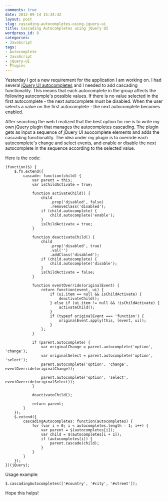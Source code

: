 ```yaml
---
comments: true
date: 2012-09-14 15:34:42
layout: post
slug: cascading-autocompletes-using-jquery-ui
title: Cascading Autocompletes using jQuery UI
wordpress_id: 8
categories:
- JavaScript
tags:
- Autocomplete
- JavaScript
- jQuery-UI
- Plugins
---
```


Yesterday I got a new requirement for the application I am working on.
I had several [jQuery UI autocompletes](http://jqueryui.com/demos/autocomplete) and I needed to add cascading functionality. This means that each autocomplete in the group affects the following autocomple's possible values. If there is no value selected in the first autocomplete - the next autocomplete must be disabled. When the user selects a value on the first autocomplete - the next autocomplete becomes enabled.

After searching the web I realized that the best option for me is to write my own jQuery plugin that manages the autocompletes cascading.
The plugin gets as input a sequence of jQuery UI auocomplete elements and adds the cascading functionality. The idea under my plugin is to override each autocomplete's change and select events, and enable or disable the next autocomplete in the sequence according to the selected value.

Here is the code:

    
    (function($) {
        $.fn.extend({
            cascade: function(child) {
                var parent = this;
                var isChildActivate = true;
    
                function activateChild() {
                    child
                        .prop('disabled', false)
                        .removeClass('disabled');
                    if (child.autocomplete) {
                        child.autocomplete('enable');
                    }
                    isChildActivate = true;
                }
    
                function deactivateChild() {
                    child
                        .prop('disabled', true)
                        .val('')
                        .addClass('disabled');
                    if (child.autocomplete) {
                        child.autocomplete('disable');
                    }
                    isChildActivate = false;
                }
    
                function eventOverride(originalEvent) {
                    return function(event, ui) {
                        if (ui.item == null && isChildActivate) {
                            deactivateChild();
                        } else if (ui.item != null && !isChildActivate) {
                            activateChild();
                        }
                        if (typeof originalEvent === 'function') {
                            originalEvent.apply(this, [event, ui]);
                        }
                    };
                }
    
                if (parent.autocomplete) {
                    var originalChange = parent.autocomplete('option', 'change');
                    var originalSelect = parent.autocomplete('option', 'select');
                    parent.autocomplete('option', 'change', eventOverride(originalChange));
    
                    parent.autocomplete('option', 'select', eventOverride(originalSelect));
                }
    
                deactivateChild();
    
                return parent;
            }
        });
        $.extend({
            cascadingAutocompletes: function(autocompletes) {
                for (var i = 0; i < autocompletes.length - 1; i++) {
                    var parent = $(autocompletes[i]);
                    var child = $(autocompletes[i + 1]);
                    if (autocompletes[i]) {
                        parent.cascade(child);
                    }
                }
            }
        });
    })(jQuery);



Usage example:

    
    $.cascadingAutocompletes(['#country', '#city', '#street']);



Hope this helps!
